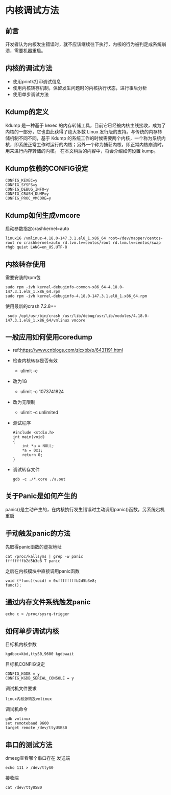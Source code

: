 # 内核调试方法

## 前言
开发者认为内核发生错误时，就不应该继续往下执行，内核的行为被判定成系统崩溃，需要机器重启。

## 内核的调试方法
- 使用printk打印调试信息
- 使用内核转存机制，保留发生问题时的内核执行状态，进行事后分析
- 使用单步调试方法

## Kdump的定义
Kdump 是一种基于 kexec 的内存转储工具，目前它已经被内核主线接收，成为了内核的一部分，它也由此获得了绝大多数 Linux 发行版的支持。与传统的内存转储机制不同不同，基于 Kdump 的系统工作的时候需要两个内核，一个称为系统内核，即系统正常工作时运行的内核；另外一个称为捕获内核，即正常内核崩溃时，用来进行内存转储的内核。 在本文稍后的内容中，将会介绍如何设置 kump。
## Kdump依赖的CONFIG设定
```
CONFIG_KEXEC=y 
CONFIG_SYSFS=y 
CONFIG_DEBUG_INFO=y
CONFIG_CRASH_DUMP=y 
CONFIG_PROC_VMCORE=y 
```
## Kdump如何生成vmcore
启动参数指定crashkernel=auto
```
linux16 /vmlinuz-4.18.0-147.3.1.el8_1.x86_64 root=/dev/mapper/centos-root ro crashkernel=auto rd.lvm.lv=centos/root rd.lvm.lv=centos/swap rhgb quiet LANG=en_US.UTF-8
```
## 内核转存使用
需要安装的rpm包
```
sudo rpm -ivh kernel-debuginfo-common-x86_64-4.18.0-147.3.1.el8_1.x86_64.rpm
sudo rpm -ivh kernel-debuginfo-4.18.0-147.3.1.el8_1.x86_64.rpm
```
使用最新的crash 7.2.8++
```
 sudo /opt/usr/bin/crash /usr/lib/debug/usr/lib/modules/4.18.0-147.3.1.el8_1.x86_64/vmlinux vmcore
```

## 一般应用如何使用coredump
- ref:https://www.cnblogs.com/zlcxbb/p/6431191.html
- 检查内核转存是否有效
    - ulimit -c
- 改为1G
    - ulimit -c 1073741824
- 改为无限制
    - ulimit -c unlimited
- 测试程序
    ```
    #include <stdio.h>
    int main(void)
    {
        int *a = NULL;
        *a = 0x1;
        return 0;
    }
    ```

- 调试转存文件
    ```
    gdb -c ./*.core ./a.out
    ```
## 关于Panic是如何产生的
panic()是主动产生的，在内核执行发生错误时主动调用panic()函数，另系统宕机重启
## 手动触发panic的方法
先取得panic函数的虚拟地址
```
cat /proc/kallsyms | grep -w panic
ffffffffb2d5b3e8 T panic
```
之后在内核模块中直接调用panic函数
```
void (*func)(void) = 0xffffffffb2d5b3e8;
func();
```
## 通过内存文件系统触发panic
```
echo c > /proc/sysrq-trigger
```
## 如何单步调试内核
目标机内核参数
```
kgdboc=kbd,ttyS0,9600 kgdbwait
```
目标机CONFIG设定
```
CONFIG_KGDB = y
CONFIG_KGDB_SERIAL_CONSOLE = y
```
调试机文件要求
```
linux内核源码及vmlinux
```
调试机命令
```
gdb vmlinux
set remotebaud 9600 
target remote /dev/ttyUSBS0
```
## 串口的测试方法
dmesg查看哪个串口存在
发送端
```
echo 111 > /dev/ttyS0
```
接收端
```
cat /dev/ttyUSB0
```



